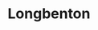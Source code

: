 ---
title: 'Longbenton'
altTitle: 'Cafes in Longbenton'
url: '/locations/longbenton/'
type: 'location'
id: 'longbenton'
geolocation:
  lat: 54.9783
  long: 1.6178
population: null
area: null
history: null
landmarks: null
climate: null
economy: null
content: "Located in the northern part of Newcastle upon Tyne, Longbenton is a bustling area that is home to several charming cafes. Whether you're looking for a quick caffeine fix or a relaxing spot to enjoy some coffee and a pastry, you'll find plenty of options here. Many of the cafes in Longbenton are known for their friendly service, cozy atmosphere, and high-quality drinks and snacks. Stop by one of the local favorites such as Longbenton Cafe or The Coffee House to see what makes this area a must-visit destination for coffee lovers."
images:
  header:
    src: '/images/locations/gateshead-quayside-north-east-england.jpeg'
    alt: 'Gateshead Quayside, North East England'
    width: 1920
    height: 1024
  thumbnail:
    src: '/images/locations/gateshead-quayside-north-east-england.jpeg'
    alt: 'Gateshead Quayside, North East England'
    width: 400
    height: 300
head:
  title: 'Cafes in Longbenton : Explore Cafes and Coffee Blends Across Tyne & Wear'
  meta:
    - name: 'keywords'
      content: 'cafe finder, coffee shop locator, cafe reviews, cafe events, cafe news, speciality coffee, cafe blog, coffee culture'
    - name: 'robots'
      content: 'index, follow'
    - name: 'author'
      content: 'Chris Prusakiewicz with ChatGPT'
    - name: 'copyright'
      content: '© 2023 The Coffee Detectives'
settings:
  slider: false
---